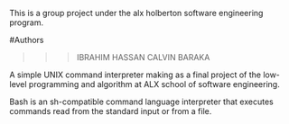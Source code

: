 This is a group project under the alx holberton software engineering program.

#Authors
>>> IBRAHIM HASSAN
>>> CALVIN BARAKA

A simple UNIX command interpreter making as a final project of the low-level programming and algorithm at ALX school of software engineering.

Bash is an sh-compatible command language interpreter that executes commands read from the standard input or from a file.
